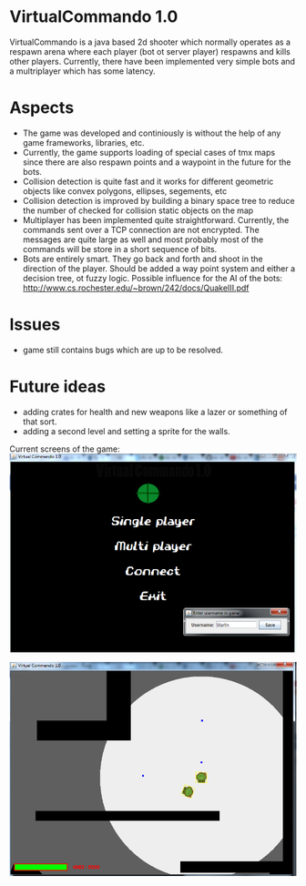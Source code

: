 VirtualCommando 1.0
=========

VirtualCommando is a java based 2d shooter which normally operates as a respawn arena where each player (bot ot server player) respawns and kills other players. Currently, there have been implemented very simple bots and a multriplayer which has some latency.

# Aspects
- The game was developed and continiously is without the help of any game frameworks, libraries, etc.
- Currently, the game supports loading of special cases of tmx maps since there are also respawn points and a waypoint in the future for the bots.
- Collision detection is quite fast and it works for different geometric objects like convex polygons, ellipses, segements, etc
- Collision detection is improved by building a binary space tree to reduce the number of checked for collision static objects on the map
- Multiplayer has been implemented quite straightforward. Currently, the commands sent over a TCP connection are not encrypted. The messages are quite large as well and most probably most of the commands will be store in a short sequence of bits.
- Bots are entirely smart. They go back and forth and shoot in the direction of the player. Should be added a way point system and either a decision tree, ot fuzzy logic. Possible influence for the AI of the bots: http://www.cs.rochester.edu/~brown/242/docs/QuakeIII.pdf


# Issues
- game still contains bugs which are up to be resolved.

# Future ideas
- adding crates for health and new weapons like a lazer or something of that sort.
- adding a second level and setting a sprite for the walls.

Current screens of the game:
![Menu screen](https://github.com/martinradev/2dShooter/blob/master/screenshots/menu%20screen.png?raw=true "Menu screen")

![Game screen](https://github.com/martinradev/2dShooter/blob/master/screenshots/game%20screen.png?raw=true "Game screen")

